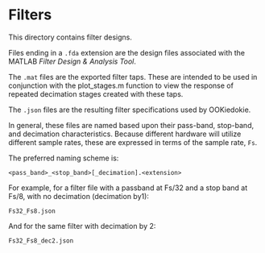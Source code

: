 # Filters

This directory contains filter designs.

Files ending in a `.fda` extension are the design files associated with the
MATLAB *Filter Design & Analysis Tool*.

The `.mat` files are the exported filter taps. These are intended to be
used in conjunction with the plot\_stages.m function to view the response
of repeated decimation stages created with these taps. 

The `.json` files are the resulting filter specifications used by OOKiedokie.

In general, these files are named based upon their pass-band, stop-band, and
decimation characteristics. Because different hardware will utilize different
sample rates, these are expressed in terms of the sample rate, `Fs`.

The preferred naming scheme is:
    
    <pass_band>_<stop_band>[_decimation].<extension>

For example, for a filter file with a passband at Fs/32 and a stop band at
Fs/8, with no decimation (decimation by1):

    Fs32_Fs8.json

And for the same filter with decimation by 2:

    Fs32_Fs8_dec2.json
